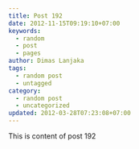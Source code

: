 ```yaml
---
title: Post 192
date: 2012-11-15T09:19:10+07:00
keywords:
  - random
  - post
  - pages
author: Dimas Lanjaka
tags:
  - random post
  - untagged
category:
  - random post
  - uncategorized
updated: 2012-03-28T07:23:08+07:00
---
```

This is content of post 192